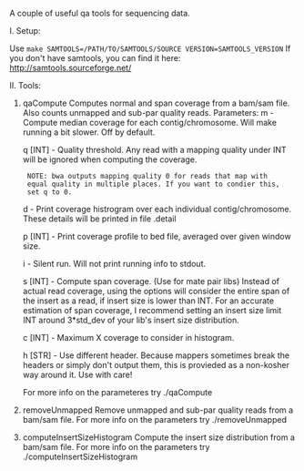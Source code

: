 A couple of useful qa tools for sequencing data.

I. Setup:

   Use `make SAMTOOLS=/PATH/TO/SAMTOOLS/SOURCE VERSION=SAMTOOLS_VERSION`
   If you don't have samtools, you can find it here:
      http://samtools.sourceforge.net/

II. Tools:

1. qaCompute
   Computes normal and span coverage from a bam/sam file.
   Also counts unmapped and sub-par quality reads.
   Parameters:
   m	    -	Compute median coverage for each contig/chromosome. 
   		Will make running a bit slower. Off by default.
   
   q [INT]  -   Quality threshold. Any read with a mapping quality under
                INT will be ignored when computing the coverage.
                
		NOTE: bwa outputs mapping quality 0 for reads that map with
		equal quality in multiple places. If you want to condier this,
		set q to 0.
   
   d        -   Print coverage histrogram over each individual contig/chromosome.
   	        These details will be printed in file <output>.detail
  
   p [INT]  -   Print coverage profile to bed file, averaged over given window size.  
   
   i        -   Silent run. Will not print running info to stdout.

   s [INT]  -   Compute span coverage. (Use for mate pair libs)
                Instead of actual read coverage, using the options will consider
                the entire span of the insert as a read, if insert size is
		lower than INT. 
 		For an accurate estimation of span coverage, I recommend
		setting an insert size limit INT around 3*std_dev of your lib's 
		insert size distribution.

   c [INT]  -   Maximum X coverage to consider in histogram.

   h [STR]  -   Use different header. 
                Because mappers sometimes break the headers or simply don't output them, 
		this is provieded as a non-kosher way around it. Use with care!

   For more info on the parameteres try ./qaCompute

2. removeUnmapped
   Remove unmapped and sub-par quality reads from a bam/sam file.
   For more info on the parameters try ./removeUnmapped

3. computeInsertSizeHistogram
   Compute the insert size distribution from a bam/sam file.
   For more info on the parameters try ./computeInsertSizeHistogram 
